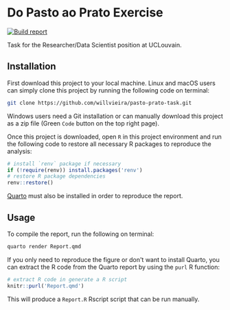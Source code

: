 # Do Pasto ao Prato Exercise

[![Build report](https://github.com/willvieira/pasto-prato-task/actions/workflows/build.yml/badge.svg)](https://github.com/willvieira/pasto-prato-task/actions/workflows/build.yml)

Task for the Researcher/Data Scientist position at UCLouvain.

## Installation

First download this project to your local machine. Linux and macOS users can simply clone this project by running the following code on terminal:

```bash
git clone https://github.com/willvieira/pasto-prato-task.git
```

Windows users need a Git installation or can manually download this project as a zip file (Green `Code` button on the top right page).

Once this project is downloaded, open `R` in this project environment and run the following code to restore all necessary R packages to reproduce the analysis:

```R
# install `renv` package if necessary
if (!require(renv)) install.packages('renv')
# restore R package dependencies
renv::restore()
```

[Quarto](https://quarto.org/) must also be installed in order to reproduce the report.

## Usage

To compile the report, run the following on terminal:

```bash
quarto render Report.qmd
```

If you only need to reproduce the figure or don't want to install Quarto, you can extract the R code from the Quarto report by using the `purl` R function:

```R
# extract R code in generate a R script
knitr::purl('Report.qmd')
```

This will produce a `Report.R` Rscript script that can be run manually.

